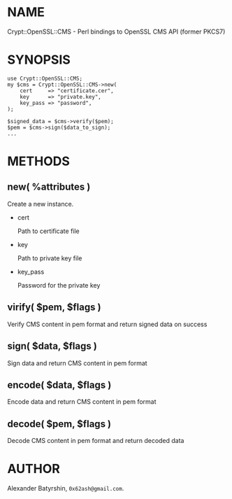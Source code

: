 # NAME

Crypt::OpenSSL::CMS - Perl bindings to OpenSSL CMS API (former PKCS7)

# SYNOPSIS

    use Crypt::OpenSSL::CMS;
    my $cms = Crypt::OpenSSL::CMS->new(
        cert     => "certificate.cer",
        key      => "private.key",
        key_pass => "password",
    );

    $signed_data = $cms->verify($pem);
    $pem = $cms->sign($data_to_sign);
    ...

# METHODS

## new( %attributes )

Create a new instance.

- cert

    Path to certificate file

- key

    Path to private key file

- key\_pass

    Password for the private key

## virify( $pem, $flags )

Verify CMS content in pem format and return signed data on success

## sign( $data, $flags )

Sign data and return CMS content in pem format

## encode( $data, $flags )

Encode data and return CMS content in pem format

## decode( $pem, $flags )

Decode CMS content in pem format and return decoded data

# AUTHOR

Alexander Batyrshin, `0x62ash@gmail.com`.
